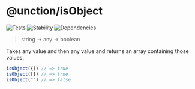 # @unction/isObject


![Tests][BADGE_TRAVIS]
![Stability][BADGE_STABILITY]
![Dependencies][BADGE_DEPENDENCY]

> string -> any -> boolean

Takes any value and then any value and returns an array containing those values.

``` javascript
isObject({}) // => true
isObject([]) // => true
isObject("") // => false
```

[BADGE_TRAVIS]: https://img.shields.io/travis/krainboltgreene/unction.js.svg?maxAge=2592000&style=flat-square

[BADGE_STABILITY]: https://img.shields.io/badge/stability-strong-green.svg?maxAge=2592000&style=flat-square
[BADGE_DEPENDENCY]: https://img.shields.io/david/krainboltgreene/unction.js.svg?maxAge=2592000&style=flat-square
